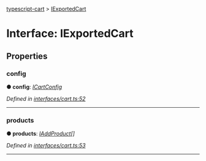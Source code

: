 [typescript-cart](../README.md) > [IExportedCart](../interfaces/iexportedcart.md)



# Interface: IExportedCart


## Properties
<a id="config"></a>

###  config

**●  config**:  *[ICartConfig](icartconfig.md)* 

*Defined in [interfaces/cart.ts:52](https://github.com/FlareMind/typescript-cart/blob/b9c0f4d/src/interfaces/cart.ts#L52)*





___

<a id="products"></a>

###  products

**●  products**:  *[IAddProduct](iaddproduct.md)[]* 

*Defined in [interfaces/cart.ts:53](https://github.com/FlareMind/typescript-cart/blob/b9c0f4d/src/interfaces/cart.ts#L53)*





___



